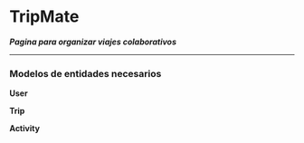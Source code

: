 # TripMate  
***Pagina para organizar viajes colaborativos***

---

### Modelos de entidades necesarios

**User**

**Trip**

**Activity**



